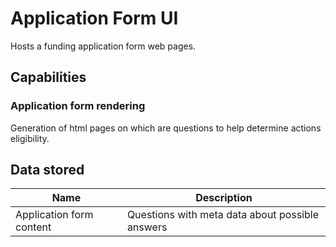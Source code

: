 # Application Form UI

Hosts a funding application form web pages.

## Capabilities

### Application form rendering

Generation of html pages on which are questions to help determine actions eligibility.

## Data stored

| Name                     | Description                                     |
| ------------------------ | ----------------------------------------------- |
| Application form content | Questions with meta data about possible answers |